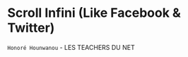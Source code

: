 Scroll Infini (Like Facebook & Twitter)
=======================================

``Honoré Hounwanou`` - LES TEACHERS DU NET 
